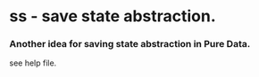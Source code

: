 # ss - save state abstraction.
### Another idea for saving state abstraction in Pure Data.
see help file.  


